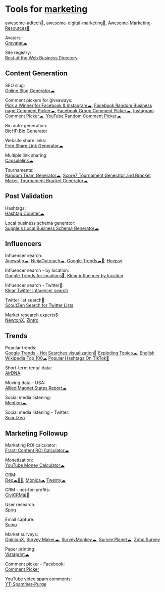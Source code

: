 
# Tools for [marketing](https://gainedin.site/marketing/)

[awesome-adtech💩](https://github.com/AirGrid/awesome-adtech),
[awesome-digital-marketing💩](https://github.com/paulbradish/awesome-digital-marketing),
[Awesome-Marketing-Resources💩](https://github.com/theepiccode/Awesome-Marketing-Resources)

Avatars:  
[Gravatar☁](https://en.gravatar.com/)

Site registry:  
[Best of the Web Business Directory](https://botw.org/)

## Content Generation

SEO slug:  
[Online Slug Generator☁](https://commentpicker.com/slugify.php)

Comment pickers for giveaways:  
[Pick a Winner for Facebook & Instagram☁](https://commentpicker.com/facebook-instagram.php),
[Facebook Random Business page Comment Picker☁](https://commentpicker.com/facebook-business.php),
[Facebook Group Comment Picker☁](https://commentpicker.com/facebook-groups.php),
[Instagram Comment Picker☁](https://commentpicker.com/business-instagram.php),
[YouTube Random Comment Picker☁](https://commentpicker.com/youtube.php)

Bio auto-generation:  
[BioHP Bio Generator](https://tools.highperformr.ai/bio-generator)

Website share links:  
[Free Share Link Generator☁](https://www.websiteplanet.com/webtools/sharelink/)

Multiple link sharing:  
[Capsulelink☁](https://capsulelink.com/)

Tournaments:  
[Random Team Generator☁](https://commentpicker.com/team-generator.php),
[Score7 Tournament Generator and Bracket Maker](https://www.score7.io/),
[Tournament Bracket Generator☁](https://commentpicker.com/tournament-bracket-generator.php)

## Post Validation

Hashtags:  
[Hashtag Counter☁](https://commentpicker.com/hashtag-counter.php)

Local business schema generator:  
[Supple's Local Business Schema Generator☁](https://supple.com.au/tools/local-business-schema-generator/)

## Influencers

Influencer search:  
[Anewstip☁](https://anewstip.com/),
[NinjaOutreach☁](https://ninjaoutreach.com/),
[Google Trends☁🧛](https://trends.google.com/),
[Heepsy](https://www.heepsy.com/)

Influencer search - by location:  
[Google Trends for locations🧛](https://mashups.appb.in/google-trend-mashup),
[Klear influencer by location](https://klear.com/free-tools/find-influencers-by-location)

Influencer search - Twitter🧛:  
[Klear Twitter influencer search](https://klear.com/free-tools/find-twitter-influencers)

Twitter list search🧛:  
[ScoutZen Search for Twitter Lists](https://www.scoutzen.com/twitter-lists/search)

Market research experts$:  
[NewtonX](https://www.newtonx.com/),
[Zintro](https://www.zintro.com/)

## Trends

Popular trends:  
[Google Trends - Hot Searches visualization🧛](https://trends.google.com/trends/hottrends/visualize)
[Exploding Topics☁](https://explodingtopics.com/),
[English Wikipedia Top 100☁](https://top.hatnote.com/)
[Popular Hashtags On TikTok🧛](https://ads.tiktok.com/business/creativecenter/inspiration/)

Short-term rental data:  
[AirDNA](https://www.airdna.co/)

Moving data - USA:  
[Allied Magnet States Report☁](https://www.allied.com/migration-map)

Social media listening:  
[Mention☁](https://mention.com/),

Social media listening - Twitter:  
[ScoutZen](https://www.scoutzen.com/)

## Marketing Followup

Marketing ROI calculator:  
[Fractl Content ROI Calculator☁](http://frac.tl/content-roi-calc/)

Monetization:  
[YouTube Money Calculator☁](https://commentpicker.com/youtube-money-calculator.php)

CRM:  
[Dex☁🍎🤖](https://getdex.com/),
[Monica☁](https://github.com/monicahq/monica)
[Twenty☁](https://twenty.com/)

CRM - not-for-profits:  
[CiviCRM⊞🐧](https://civicrm.org/)

User research:  
[Sprig](https://sprig.com/)

Email capture:  
[Sumo](https://sumo.com/)

Market surveys:  
[OpinionX](https://www.opinionx.co/),
[Survey Maker☁](https://www.survey-maker.com/),
[SurveyMonkey☁](https://www.surveymonkey.com/),
[Survey Planet☁](https://surveyplanet.com/),
[Zoho Survey](https://www.zoho.com/survey/)

Paper printing:  
[Vistaprint☁](https://www.vistaprint.com/)

Comment picker - Facebook:  
[Comment Picker](https://commentpicker.com/)

YouTube video spam comments:  
[YT-Spammer-Purge](https://github.com/ThioJoe/YT-Spammer-Purge)

